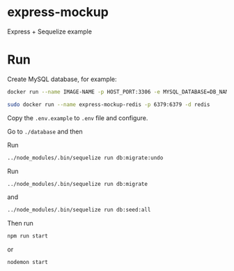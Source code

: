 # express-mockup
Express + Sequelize example

# Run
Create MySQL database, for example:

```bash
docker run --name IMAGE-NAME -p HOST_PORT:3306 -e MYSQL_DATABASE=DB_NAME -e MYSQL_USER=DB_USER -e MYSQL_PASSWORD=PASSWORD -e MYSQL_ROOT_PASSWORD=PASSWORD -d mysql:5.7

sudo docker run --name express-mockup-redis -p 6379:6379 -d redis
```

Copy the `.env.example` to `.env` file and configure.

Go to ```./database``` and then

Run 
```bash 
../node_modules/.bin/sequelize run db:migrate:undo
```

Run 
```bash 
../node_modules/.bin/sequelize run db:migrate
```
and 
```bash 
../node_modules/.bin/sequelize run db:seed:all
```

Then run 
```bash
npm run start
```
or
```bash
nodemon start
```
